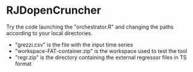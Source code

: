 # RJDopenCruncher
Try the code launching the "orchestrator.R" and changing the paths according to your local directories.

  - "grezzi.csv" is the file with the input time series
  - "workspace-FAT-container.zip" is the workspace used to test the tool
  - "regr.zip" is the directory containing the external regressor files in TS format
